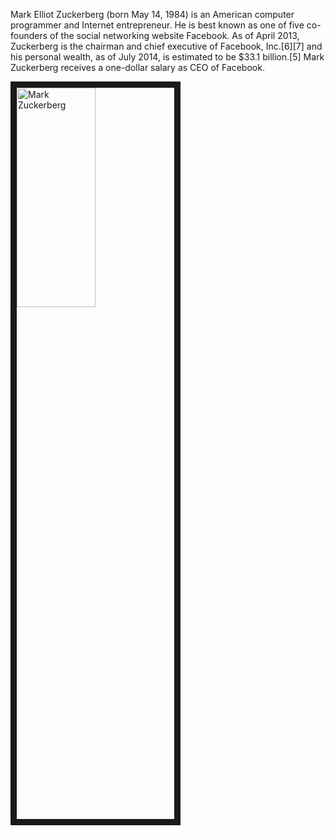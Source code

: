 Mark Elliot Zuckerberg (born May 14, 1984) is an American computer programmer and Internet entrepreneur. He is best known as one of five co-founders of the social networking website Facebook. As of April 2013, Zuckerberg is the chairman and chief executive of Facebook, Inc.[6][7] and his personal wealth, as of July 2014, is estimated to be $33.1 billion.[5] Mark Zuckerberg receives a one-dollar salary as CEO of Facebook.

<a href="http://www.youtube.com/watch?feature=player_embedded&v=6TTpXKFBkjk
" target="_blank"><img src="http://img.youtube.com/vi/6TTpXKFBkjk/0.jpg" 
alt="Mark Zuckerberg" width="50%" height="30%" border="10" /></a>
